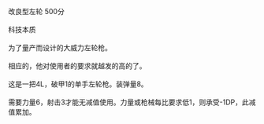 <title>改良型左轮</title>
<meta name="GENERATOR" content="WinCHM">
<meta http-equiv="Content-Type" content="text/html; charset=gb2312">
<br>改良型左轮 500分
<br>
<br>科技本质
<br>
<br>为了量产而设计的大威力左轮枪。
<br>
<br>相应的，他对使用者的要求就越发的高的了。
<br>
<br>这是一把4L，破甲1的单手左轮枪。装弹量8。
<br>
<br>需要力量6，射击3才能无减值使用。力量或枪械每比要求低1，则承受-1DP，此减值累加。
<br>